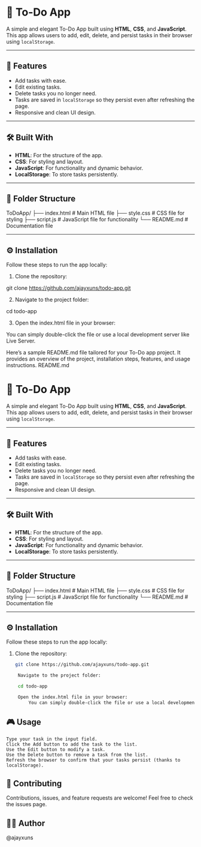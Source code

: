 # 📝 To-Do App

A simple and elegant To-Do App built using **HTML**, **CSS**, and **JavaScript**. This app allows users to add, edit, delete, and persist tasks in their browser using `localStorage`.

---

## 🌟 Features

- Add tasks with ease.
- Edit existing tasks.
- Delete tasks you no longer need.
- Tasks are saved in `localStorage` so they persist even after refreshing the page.
- Responsive and clean UI design.

---

## 🛠️ Built With

- **HTML**: For the structure of the app.
- **CSS**: For styling and layout.
- **JavaScript**: For functionality and dynamic behavior.
- **LocalStorage**: To store tasks persistently.

---

## 📂 Folder Structure

ToDoApp/ ├── index.html # Main HTML file ├── style.css # CSS file for styling ├── script.js # JavaScript file for functionality └── README.md # Documentation file


---

## ⚙️ Installation

Follow these steps to run the app locally:

1. Clone the repository:

  git clone https://github.com/ajayxuns/todo-app.git

2. Navigate to the project folder:

 cd todo-app

3. Open the index.html file in your browser:

 You can simply double-click the file or use a local development server like Live Server.

 Here’s a sample README.md file tailored for your To-Do app project. It provides an overview of the project, installation steps, features, and usage instructions.
README.md

# 📝 To-Do App

A simple and elegant To-Do App built using **HTML**, **CSS**, and **JavaScript**. This app allows users to add, edit, delete, and persist tasks in their browser using `localStorage`.

---

## 🌟 Features

- Add tasks with ease.
- Edit existing tasks.
- Delete tasks you no longer need.
- Tasks are saved in `localStorage` so they persist even after refreshing the page.
- Responsive and clean UI design.

---


## 🛠️ Built With

- **HTML**: For the structure of the app.
- **CSS**: For styling and layout.
- **JavaScript**: For functionality and dynamic behavior.
- **LocalStorage**: To store tasks persistently.

---

## 📂 Folder Structure

ToDoApp/ ├── index.html # Main HTML file ├── style.css # CSS file for styling ├── script.js # JavaScript file for functionality └── README.md # Documentation file


---

## ⚙️ Installation

Follow these steps to run the app locally:

1. Clone the repository:
   ```bash
   git clone https://github.com/ajayxuns/todo-app.git

    Navigate to the project folder:

    cd todo-app

    Open the index.html file in your browser:
        You can simply double-click the file or use a local development server like Live Server.

## 🎮 Usage

    Type your task in the input field.
    Click the Add button to add the task to the list.
    Use the Edit button to modify a task.
    Use the Delete button to remove a task from the list.
    Refresh the browser to confirm that your tasks persist (thanks to localStorage).

## 🤝 Contributing

Contributions, issues, and feature requests are welcome!
Feel free to check the issues page.

## 🧑‍💻 Author
@ajayxuns
